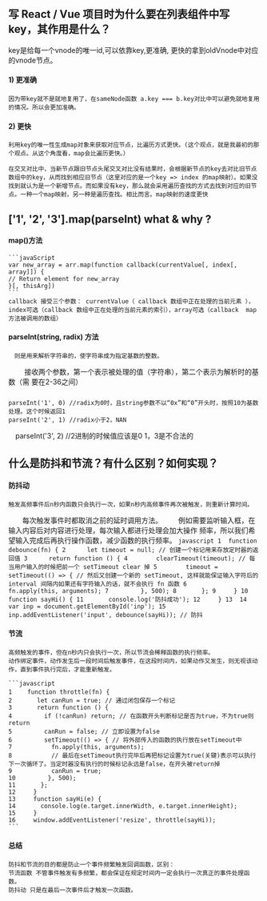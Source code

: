<!--
 * @Descripttion: 
 * @version: 
 * @Author: chenArno
 * @Date: 2019-11-27 09:17:38
 * @LastEditors: chenArno
 * @LastEditTime: 2019-11-27 09:27:09
 -->
## 写 React / Vue 项目时为什么要在列表组件中写 key，其作用是什么？
  key是给每一个vnode的唯一id,可以依靠key,更准确, 更快的拿到oldVnode中对应的vnode节点。
  #### 1) 更准确
    因为带key就不是就地复用了，在sameNode函数 a.key === b.key对比中可以避免就地复用的情况。所以会更加准确。
  #### 2) 更快
    利用key的唯一性生成map对象来获取对应节点，比遍历方式更快。(这个观点，就是我最初的那个观点。从这个角度看，map会比遍历更快。）

    在交叉对比中，当新节点跟旧节点头尾交叉对比没有结果时，会根据新节点的key去对比旧节点数组中的key，从而找到相应旧节点（这里对应的是一个key => index 的map映射）。如果没找到就认为是一个新增节点。而如果没有key，那么就会采用遍历查找的方式去找到对应的旧节点。一种一个map映射，另一种是遍历查找。相比而言。map映射的速度更快
## ['1', '2', '3'].map(parseInt) what & why ?
  #### map()方法
    ```javaScript
    var new_array = arr.map(function callback(currentValue[, index[, array]]) {
    // Return element for new_array 
    }[, thisArg])
    ```
    callback 接受三个参数： currentValue（ callback 数组中正在处理的当前元素 ），index可选（callback 数组中正在处理的当前元素的索引），array可选（callback  map 方法被调用的数组）
  #### parseInt(string, radix) 方法
    　则是用来解析字符串的，使字符串成为指定基数的整数。
　　  接收两个参数，第一个表示被处理的值（字符串），第二个表示为解析时的基数（需       要在2-36之间）
  ### 
    parseInt('1', 0) //radix为0时，且string参数不以“0x”和“0”开头时，按照10为基数处理。这个时候返回1
    parseInt('2', 1) //radix小于2，NAN
  　parseInt('3', 2) //2进制的时候值应该是0 1，3是不合法的
## 什么是防抖和节流？有什么区别？如何实现？
  #### 防抖动
    触发高频事件后n秒内函数只会执行一次，如果n秒内高频事件再次被触发，则重新计算时间。
　　每次触发事件时都取消之前的延时调用方法。
　　例如需要监听输入框，在输入内容后对内容进行处理，每次输入都进行处理会加大操作     频率，所以我们希望输入完成后再执行操作函数，减少函数的执行频率。
    ```javascript
    1  function debounce(fn) {
    2      let timeout = null; // 创建一个标记用来存放定时器的返回值
    3      return function () {
    4        clearTimeout(timeout); // 每当用户输入的时候把前一个 setTimeout clear 掉
    5        timeout = setTimeout(() => { // 然后又创建一个新的 setTimeout, 这样就能保证输入字符后的 interval 间隔内如果还有字符输入的话，就不会执行 fn 函数
    6           fn.apply(this, arguments);
    7         }, 500);
    8       };
    9     }
    10     function sayHi() {
    11       console.log('防抖成功');
    12     }
    13 
    14     var inp = document.getElementById('inp');
    15     inp.addEventListener('input', debounce(sayHi)); // 防抖
    ```
  #### 节流
    高频触发的事件，但在n秒内只会执行一次，所以节流会稀释函数的执行频率。
    动作绑定事件，动作发生后一段时间后触发事件，在这段时间内，如果动作又发生，则无视该动作，直到事件执行完后，才能重新触发。

    ```javascript
    1 　　function throttle(fn) {
    2       let canRun = true; // 通过闭包保存一个标记
    3       return function () {
    4         if (!canRun) return; // 在函数开头判断标记是否为true，不为true则return
    5         canRun = false; // 立即设置为false
    6         setTimeout(() => { // 将外部传入的函数的执行放在setTimeout中
    7           fn.apply(this, arguments);
    8           // 最后在setTimeout执行完毕后再把标记设置为true(关键)表示可以执行下一次循环了。当定时器没有执行的时候标记永远是false，在开头被return掉
    9           canRun = true;
    10         }, 500);
    11       };
    12     }
    13     function sayHi(e) {
    14       console.log(e.target.innerWidth, e.target.innerHeight);
    15     }
    16     window.addEventListener('resize', throttle(sayHi));
    ```
  #### 总结
    防抖和节流的目的都是防止一个事件频繁触发回调函数，区别：
    节流函数 不管事件触发有多频繁，都会保证在规定时间内一定会执行一次真正的事件处理函数。
    防抖动 只是在最后一次事件后才触发一次函数。
